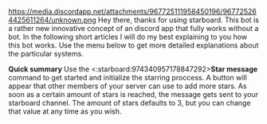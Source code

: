 https://media.discordapp.net/attachments/967725111958450196/967725264425611264/unknown.png
Hey there, thanks for using starboard.
This bot is a rather new innovative concept of an discord app that fully works without a bot.
In the following short articles I will do my best explaining to you how this bot works. Use the menu below to get more detailed explanations about the particular systems.

**Quick summary**
Use the <:starboard:974340957178847292>**Star message** command to get started and initialize the starring proccess. A button will appear that other members of your server can use to add more stars.
As soon as a certain amount of stars is reached, the message gets sent to your starboard channel. The amount of stars defaults to 3, but you can change that value at any time as you wish.

